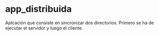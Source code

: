 # app_distribuida
Aplcación que consiste en sincronizar dos directorios.
Primero se ha de ejecutar el servidor y luego el cliente.
